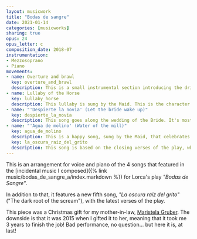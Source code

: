 ```yaml
---
layout: musicwork
title: "Bodas de sangre"
date: 2021-01-14
categories: [musicworks]
sharing: true
opus: 24
opus_letter: c
composition_date: 2018-07
instrumentation:
- Mezzosoprano
- Piano
movements:
- name: Overture and brawl
  key: overture_and_brawl
  description: This is a small instrumental section introducing the driving theme and then a song based on "Reyerta" (Brawl), the third poem of "Romancero gitano", one of Lorca's most recognized works.
- name: Lullaby of the Horse
  key: lullaby_horse
  description: This lullaby is sung by the Maid. This is the character that senses the tragic events that are to come, so all her songs contain several elements that anticipate the tragic events to come.
- name: "'Despierte la novia' (Let the bride wake up)"
  key: despierte_la_novia
  description: This song goes along the wedding of the Bride. It's mostly happy but it has a darker ending because the latest verse mentions the moon, which is a symbol of death.
- name: "'Agua de molino' (Water of the mill)"
  key: agua_de_molino
  description: This is a happy song, sung by the Maid, that celebrates the recent union of the Bride and the Groom.
  key: la_oscura_raiz_del_grito
  description: This song is based on the closing verses of the play, which are recited by the Mother and the Bride of the (now deceased) Groom.
---
```

This is an arrangement for voice and piano of the 4 songs that featured in the [incidental music I composed]({% link music/bodas_de_sangre_a/index.markdown %}) for Lorca's play _"Bodas de Sangre"_.

In addition to that, it features a new fifth song, _"La oscura raíz del grito"_ ("The dark root of the scream"), with the latest verses of the play.

This piece was a Christmas gift for my mother-in-law, [Maristela Gruber](https://maristelagruber.com/). The downside is that it was 2015 when I gifted it to her, meaning that it took me 3 years to finish the job! Bad performance, no question... but here it is, at last!
